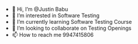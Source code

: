 - 👋 Hi, I’m @Justin Babu
- 👀 I’m interested in Software Testing
- 🌱 I’m currently learning Software Testing Course
- 💞️ I’m looking to collaborate on Testing Openings
- 📫 How to reach me 9947415806


<!---
justinbabu77/justinbabu77 is a ✨ special ✨ repository because its `README.md` (this file) appears on your GitHub profile.
You can click the Preview link to take a look at your changes.
--->
